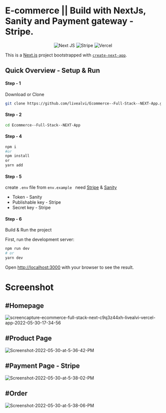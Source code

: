 # E-commerce || Build with NextJs, Sanity and Payment gateway - Stripe.

<div align="center">
  
  ![Next JS](https://img.shields.io/badge/Next-black?style=for-the-badge&logo=next.js&logoColor=white)&nbsp;![Stripe](https://img.shields.io/badge/Stripe-626CD9?style=for-the-badge&logo=Stripe&logoColor=white)&nbsp;![Vercel](https://img.shields.io/badge/Vercel-000000?style=for-the-badge&logo=vercel&logoColor=white)

</div>

This is a [Next.js](https://nextjs.org/) project bootstrapped with [`create-next-app`](https://github.com/vercel/next.js/tree/canary/packages/create-next-app).

## Quick Overview - Setup & Run

#### Step - 1

Download or Clone

```sh
git clone https://github.com/livealvi/Ecommerce--Full-Stack--NEXT-App.git
```

#### Step - 2

```bash
cd Ecommerce--Full-Stack--NEXT-App
```

#### Step - 4

```bash
npm i
#or
npm install
or
yarn add
```

#### Step - 5

create `.env` file from `env.example `
need [Stripe](https://stripe.com/) & [Sanity](https://www.sanity.io/)

- Token - Sanity
- Publishable key - Stripe
- Secret key - Stripe

#### Step - 6

Build & Run the project

First, run the development server:

```bash
npm run dev
# or
yarn dev
```

Open [http://localhost:3000](http://localhost:3000) with your browser to see the result.

# Screenshot

## #Homepage

<img src="https://i.ibb.co/1fb9ty5/screencapture-ecommerce-full-stack-next-c9q3z44xh-livealvi-vercel-app-2022-05-30-17-34-56.png" alt="screencapture-ecommerce-full-stack-next-c9q3z44xh-livealvi-vercel-app-2022-05-30-17-34-56" border="0">

## #Product Page

<img src="https://i.ibb.co/QM7Yyvf/Screenshot-2022-05-30-at-5-36-42-PM.png" alt="Screenshot-2022-05-30-at-5-36-42-PM" border="0">

## #Payment Page - Stripe

<img src="https://i.ibb.co/RD909Ng/Screenshot-2022-05-30-at-5-38-02-PM.png" alt="Screenshot-2022-05-30-at-5-38-02-PM" border="0">

## #Order

<img src="https://i.ibb.co/Pxkmzbc/Screenshot-2022-05-30-at-5-38-06-PM.png" alt="Screenshot-2022-05-30-at-5-38-06-PM" border="0">
